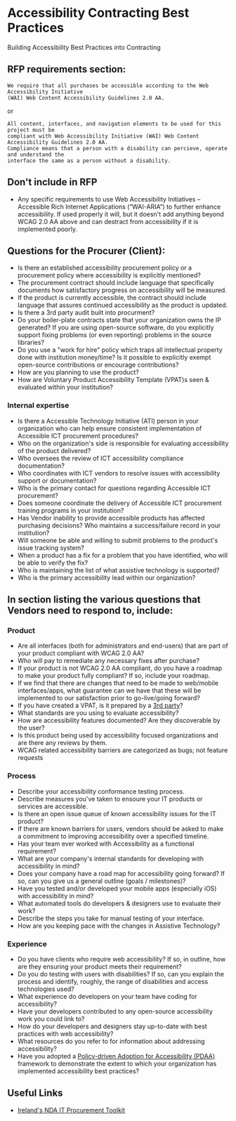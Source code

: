 # Accessibility Contracting Best Practices
Building Accessibility Best Practices into Contracting

## RFP requirements section:

    We require that all purchases be accessible according to the Web Accessibility Initiative 
    (WAI) Web Content Accessibility Guidelines 2.0 AA. 

or

    All content, interfaces, and navigation elements to be used for this project must be 
    compliant with Web Accessibility Initiative (WAI) Web Content Accessibility Guidelines 2.0 AA. 
    Compliance means that a person with a disability can percieve, operate and understand the 
    interface the same as a person without a disability.

## Don't include in RFP
 - Any specific requirements to use Web Accessibility Initiatives – Accessible Rich Internet Applications (“WAI-ARIA”) to further enhance accessibility. If used properly it will, but it doesn't add anything beyond WCAG 2.0 AA above and can destract from accessibility if it is implemented poorly. 

## Questions for the Procurer (Client):
 - Is there an established accessibility procurement policy or a procurement policy where accessibility is explicitly mentioned?
 - The procurement contract should include language that specifically documents how satisfactory progress on accessibility will be measured. 
 - If the product is currently accessible, the contract should include language that assures continued accessibility as the product is updated. 
 - Is there a 3rd party audit built into procurment?
 - Do your boiler-plate contracts state that your organization owns the IP generated? If you are using open-source software, do you explicitly support fixing problems (or even reporting) problems in the source libraries? 
 - Do you use a "work for hire" policy which traps all intellectual property done with institution money/time? Is it possible to explicitly exempt open-source contributions or encourage contributions?
 - How are you planning to use the product?
 - How are Voluntary Product Accessibility Template (VPAT)s seen & evaluated within your institution?

### Internal expertise
 - Is there a Accessible Technology Initiative (ATI) person in your organization who can help ensure consistent implementation of Accessible ICT procurement procedures?
 - Who on the organization's side is responsible for evaluating accessibility of the product delivered?
 - Who oversees the review of ICT accessibility compliance documentation?
 - Who coordinates with ICT vendors to resolve issues with accessibility support or documentation?
 - Who is the primary contact for questions regarding Accessible ICT procurement?
 - Does someone coordinate the delivery of Accessible ICT procurement training programs in your institution?
 - Has Vendor inability to provide accessible products has affected purchasing decisions? Who maintains a success/failure record in your institution?
 - Will someone be able and willing to submit problems to the product's issue tracking system?
 - When a product has a fix for a problem that you have identified, who will be able to verify the fix?
 - Who is maintaining the list of what assistive technology is supported?
 - Who is the primary accessibility lead within our organization?

## In section listing the various questions that Vendors need to respond to, include:

### Product
 - Are all interfaces (both for administrators and end-users) that are part of your product compliant with WCAG 2.0 AA?
 - Who will pay to remediate any necessary fixes after purchase?
 - If your product is not WCAG 2.0 AA compliant, do you have a roadmap to make your product fully compliant? If so, include your roadmap. 
 - If we find that there are changes that need to be made to web/mobile interfaces/apps, what guarantee can we have that these will be implemented to our satisfaction prior to go-live/going forward?
 - If you have created a VPAT, is it prepared by a [3rd party](http://www.karlgroves.com/2011/07/07/why-a-third-party-should-prepare-your-vpatgpat/)?
 - What standards are you using to evaluate accessibility?
 - How are accessibility features documented? Are they discoverable by the user?
 - Is this product being used by accessibility focused organizations and are there any reviews by them.
 - WCAG related accessibility barriers are categorized as bugs; not feature requests
 
### Process
 - Describe your accessibility conformance testing process.
 - Describe measures you've taken to ensoure your IT products or services are accessible.
 - Is there an open issue queue of known accessibility issues for the IT product?
 - If there are known barriers for users, vendors should be asked to make a commitment to improving accessibility over a specified timeline.
 - Has your team ever worked with Accessibility as a functional requirement?
 - What are your company's internal standards for developing with accessibility in mind? 
 - Does your company have a road map for accessibility going forward? If so, can you give us a general outline (goals / milestones)?
 - Have you tested and/or developed your mobile apps (especially iOS) with accessibility in mind?
 - What automated tools do developers & designers use to evaluate their work?
 - Describe the steps you take for manual testing of your interface.
 - How are you keeping pace with the changes in Assistive Technology?

### Experience 
 - Do you have clients who require web accessibility? If so, in outline, how are they ensuring your product meets their requirement?
 - Do you do testing with users with disabilities? If so, can you explain the process and identify, roughly, the range of disabilities and access technologies used?
 - What experience do developers on your team have coding for accessibility?
 - Have your developers contributed to any open-source accessibility work you could link to?
 - How do your developers and designers stay up-to-date with best practices with web accessibility?
 - What resources do you refer to for information about addressing accessibility?
 - Have you adopted a [Policy-driven Adoption for Accessibility (PDAA)](http://mn.gov/mnit/programs/accessibility/it-procurement.jsp) framework to demonstrate the extent to which your organization has implemented accessibility best practices?

## Useful Links
- [Ireland's NDA IT Procurement Toolkit](http://universaldesign.ie/Technology-ICT/IT-Procurement-Toolkit/IT-Procurement-Toolkit.html)
